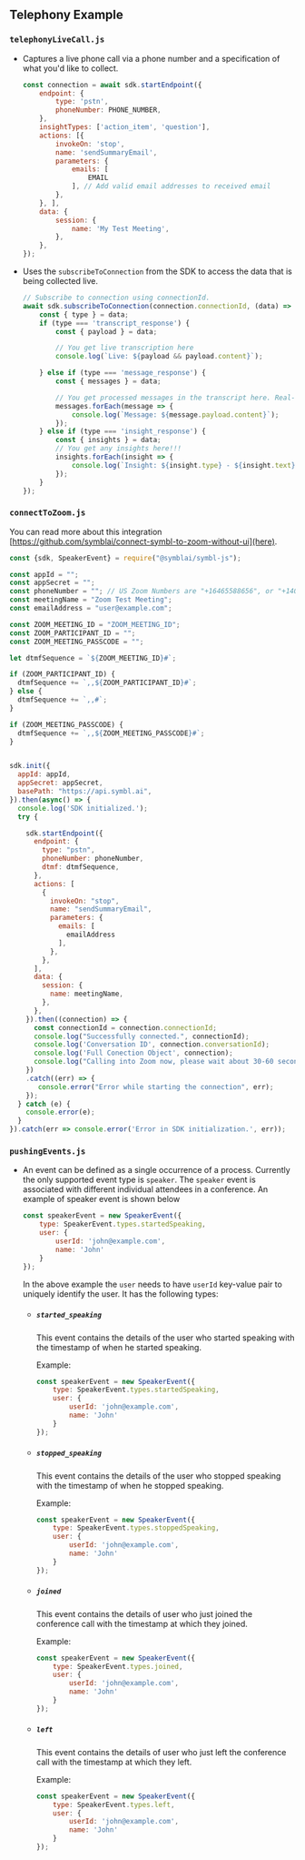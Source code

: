 ## Telephony Example

### `telephonyLiveCall.js`

* Captures a live phone call via a phone number and a specification of what you'd like to collect.

    ```js
    const connection = await sdk.startEndpoint({
        endpoint: {
            type: 'pstn',
            phoneNumber: PHONE_NUMBER,
        },
        insightTypes: ['action_item', 'question'],
        actions: [{
            invokeOn: 'stop',
            name: 'sendSummaryEmail',
            parameters: {
                emails: [
                    EMAIL
                ], // Add valid email addresses to received email
            },
        }, ],
        data: {
            session: {
                name: 'My Test Meeting',
            },
        },
    });
    ```

* Uses the `subscribeToConnection` from the SDK to access the data that is being collected live.
    ```js
    // Subscribe to connection using connectionId.
    await sdk.subscribeToConnection(connection.connectionId, (data) => {
        const { type } = data;
        if (type === 'transcript_response') {
            const { payload } = data;

            // You get live transcription here
            console.log(`Live: ${payload && payload.content}`);

        } else if (type === 'message_response') {
            const { messages } = data;

            // You get processed messages in the transcript here. Real-time but not live.
            messages.forEach(message => {
                console.log(`Message: ${message.payload.content}`);
            });
        } else if (type === 'insight_response') {
            const { insights } = data;
            // You get any insights here!!!
            insights.forEach(insight => {
                console.log(`Insight: ${insight.type} - ${insight.text}`);
            });
        }
    });
    ```


### `connectToZoom.js`

You can read more about this integration [https://github.com/symblai/connect-symbl-to-zoom-without-ui](here).

```js
const {sdk, SpeakerEvent} = require("@symblai/symbl-js");

const appId = "";
const appSecret = "";
const phoneNumber = ""; // US Zoom Numbers are "+16465588656", or "+14086380968".
const meetingName = "Zoom Test Meeting";
const emailAddress = "user@example.com";

const ZOOM_MEETING_ID = "ZOOM_MEETING_ID";
const ZOOM_PARTICIPANT_ID = "";
const ZOOM_MEETING_PASSCODE = "";

let dtmfSequence = `${ZOOM_MEETING_ID}#`;

if (ZOOM_PARTICIPANT_ID) {
  dtmfSequence += `,,${ZOOM_PARTICIPANT_ID}#`;
} else {
  dtmfSequence += `,,#`;
}

if (ZOOM_MEETING_PASSCODE) {
  dtmfSequence += `,,${ZOOM_MEETING_PASSCODE}#`;
}


sdk.init({
  appId: appId,
  appSecret: appSecret,
  basePath: "https://api.symbl.ai",
}).then(async() => {
  console.log('SDK initialized.');
  try {

    sdk.startEndpoint({
      endpoint: {
        type: "pstn",
        phoneNumber: phoneNumber,
        dtmf: dtmfSequence,
      },
      actions: [
        {
          invokeOn: "stop",
          name: "sendSummaryEmail",
          parameters: {
            emails: [
              emailAddress
            ],
          },
        },
      ],
      data: {
        session: {
          name: meetingName,
        },
      },
    }).then((connection) => {
      const connectionId = connection.connectionId;
      console.log("Successfully connected.", connectionId);
      console.log('Conversation ID', connection.conversationId);
      console.log('Full Conection Object', connection);
      console.log("Calling into Zoom now, please wait about 30-60 seconds.");
    })
    .catch((err) => {
       console.error("Error while starting the connection", err);
    });
  } catch (e) {
    console.error(e);
  }
}).catch(err => console.error('Error in SDK initialization.', err));

```

### `pushingEvents.js`

* An event can be defined as a single occurrence of a process. Currently the only supported event type is `speaker`. The `speaker` event is associated with different individual attendees in a conference. An example of speaker event is shown below

    ```js
    const speakerEvent = new SpeakerEvent({
        type: SpeakerEvent.types.startedSpeaking,
        user: {
            userId: 'john@example.com',
            name: 'John'
        }
    });
    ```

    In the above example the `user` needs to have `userId` key-value pair to uniquely identify the user.  It has the following types:
    * ##### `started_speaking`
        This event contains the details of the user who started speaking with the timestamp of when he started speaking.
        
        Example:
        ```js
        const speakerEvent = new SpeakerEvent({
            type: SpeakerEvent.types.startedSpeaking,
            user: {
                userId: 'john@example.com',
                name: 'John'
            }
        });        
        ```
    * ##### `stopped_speaking`
        This event contains the details of the user who stopped speaking with the timestamp of when he stopped speaking.
        
        Example:
        ```js
        const speakerEvent = new SpeakerEvent({
            type: SpeakerEvent.types.stoppedSpeaking,
            user: {
                userId: 'john@example.com',
                name: 'John'
            }
        }); 
        ```
    * ##### `joined`
        This event contains the details of user who just joined the conference call with the timestamp at which they joined.
        
        Example:
        ```js
        const speakerEvent = new SpeakerEvent({
            type: SpeakerEvent.types.joined,
            user: {
                userId: 'john@example.com',
                name: 'John'
            }
        });
        ```
    * ##### `left`
        This event contains the details of user who just left the conference call with the timestamp at which they left.
        
        Example:
        ```js
        const speakerEvent = new SpeakerEvent({
            type: SpeakerEvent.types.left,
            user: {
                userId: 'john@example.com',
                name: 'John'
            }
        });
        ```